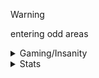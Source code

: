 > [!WARNING]
> entering odd areas

<details>
  <summary>Gaming/Insanity</summary>
  
```mermaid
graph TD
  A[js gaming] --> B[java gaming]
  B --> C[android insanity]
  B --> D[kotlin gaming]
  C --> E[lua gaming]
  C --> F{linux gaming}
  D --> C
  C --> G[android modding]
  G --> F
  F --> H[distro insanity: ubuntu]
  H --> I[distro insanity: debian]
  I --> J[distro insanity: steamos]
  I --> K[distro insanity: mint]
  J --> L[distro insanity: arch]
  F --> C
  M[mindustry] --> N[discord]
  A --> O[github]
  B --> O
  O --> C
  O --> D
  N --> A
```

</details>

<details>
  <summary>Stats</summary>

![SMOLKEYS's Stats](https://github-readme-stats.vercel.app/api?username=SMOLKEYS&theme=radical&show_icons=true&hide_border=false&count_private=true)

![SMOLKEYS's Streak](https://github-readme-streak-stats.herokuapp.com/?user=SMOLKEYS&theme=radical&hide_border=false)

![SMOLKEYS's Top Languages](https://github-readme-stats.vercel.app/api/top-langs/?username=SMOLKEYS&theme=radical&show_icons=true&hide_border=false&layout=compact)

</details>
